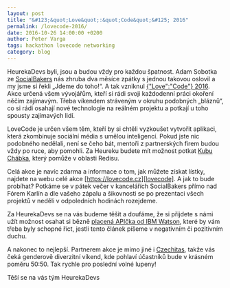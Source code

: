 ```yaml
---
layout: post
title: "&#123;&quot;Love&quot;:&quot;Code&quot;&#125; 2016"
permalink: /lovecode-2016/
date: 2016-10-26 14:00:00 +0200
author: Peter Varga
tags: hackathon lovecode networking
category: blog
---
```


HeurekaDevs byli, jsou a budou vždy pro každou špatnost. Adam Sobotka ze [SocialBakers][socialbakers] nás zhruba dva měsíce zpátky s jednou takovou oslovil a my jsme si řekli „Jdeme do toho!“. A tak vzniknul [{"Love":"Code"} 2016][lovecode]. Akce určená všem vývojářům, kteří si rádi svoji každodenní práci okoření něčím zajímavým. Třeba víkendem stráveným v okruhu podobných „bláznů“, co si rádi osahají nové technologie na reálném projektu a potkají u toho spousty zajímavých lidí.

LoveCode je určen všem těm, kteří by si chtěli vyzkoušet vytvořit aplikaci, která zkombinuje sociální média s umělou inteligencí. Pokud jste nic podobného nedělali, není se čeho bát, mentoři z partnerských firem budou vždy po ruce, aby pomohli. Za Heureku budete mít možnost potkat [Kubu Chábka][grongor], který pomůže v oblasti Redisu.

Celá akce je navíc zdarma a informace o tom, jak můžete získat lístky, najdete na webu celé akce [https://lovecode.cz][lovecode]. A jak to bude probíhat? Potkáme se v pátek večer v kancelářích SocialBakers přímo nad Fórem Karlín a dle vašeho zápalu a šikovnosti se po prezentaci všech projektů v neděli v odpoledních hodinách rozejdeme.

Za HeurekaDevs se na vás budeme těšit a doufáme, že si přijdete s námi užít možnost osahat si bězně [placená APIčka od IBM Watson][watson], které by vám třeba byly schopné říct, jestli tento článek píšeme v negativním či pozitivním duchu.

A nakonec to nejlepší. Partnerem akce je mimo jiné i [Czechitas][czechitas], takže vás čeká genderově diverzitní víkend, kde pohlaví účastníků bude v krásném poměru 50:50. Tak rychle pro poslední volné lupeny!

Těší se na vás tým HeurekaDevs

[socialbakers]: https://socialbakers.com
[lovecode]: https://lovecode.cz
[grongor]: https://twitter.com/grongor
[czechitas]: http://www.czechitas.cz
[watson]: http://www.ibm.com/watson/developercloud/services-catalog.html
